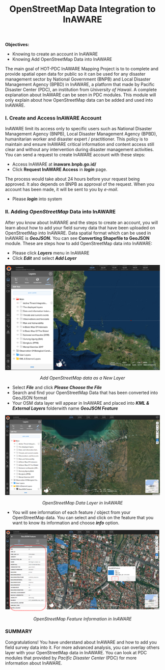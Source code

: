 ﻿---
title: OpenStreetMap Data Integration to InAWARE
weight: 1
---

**Objectives:**

*   Knowing to create an account in InAWARE
*   Knowing Add OpenStreetMap Data into InAWARE

The main goal of HOT-PDC InAWARE Mapping Project is to to complete and provide spatial open data for public so it can be used for any disaster management sector by National Government (BNPB) and Local Disaster Management Agency (BPBD) in InAWARE, a platform that made by Pacific Disaster Center (PDC), an institution from _University of Hawaii_. A complete explanation about InAWARE can be seen in PDC modules. This module will only explain about how OpenStreetMap data can be added and used into InAWARE.


### I. **Create and Access InAWARE Account**

InAWARE limit its access only to specific users such as National Disaster Management Agency (BNPB), Local Disaster Management Agency (BPBD), humanitarian worker and disaster expert / practitioner. This policy is to maintain and ensure InAWARE critical information and content access still clear and without any intervention during disaster management activities. You can send a request to create InAWARE account with these steps:

*   Access InAWARE at **inaware.bnpb.go.id/**
*   Click **Request InAWARE Access** in **_login_** page.

The process would take about 24 hours before your request being approved. It also depends on BNPB as approval of the request. When you account has been made, it will be sent to you by _e-mail_.

*    Please **_login_** into system

### **II. Adding _OpenStreetMap_ Data into InAWARE**

After you know about InAWARE and the steps to create an account, you will learn about how to add your field survey data that have been uploaded on OpenStreetMap into InAWARE. Data spatial format which can be used in InAWARE is **_GeoJSON._** You can see **Converting Shapefile to GeoJSON** module. These are steps how to add OpenStreetMap data into  InAWARE:

*   Please click **_Layers_** menu in InAWARE
*   Click **_Edit_** and select **_Add Layer_**

![Add OpenStreetMap data as a New Layer](/en/images/08-OSM-Data-Integration-to-InAWARE/01-Integrasi-OSM-ke-InAWARE/0101_osm_to_inaware.png)
<p align="center"><i>Add OpenStreetMap data as a New Layer</i></p>

*   Select **_File_** and click **_Please Choose the File_**
*   Search and find your OpenStreetMap Data that has been converted into GeoJSON format
*   Your OSM data layer will appear in InAWARE and placed into **_KML & External Layers_** folderwith name **_GeoJSON_ _Feature_**

![OpenStreetMap Data Layer in InAWARE](/en/images/08-OSM-Data-Integration-to-InAWARE/01-Integrasi-OSM-ke-InAWARE/0102_osm_to_inaware.png)
<p align="center"><i>OpenStreetMap Data Layer in InAWARE</i></p>

*   You will see information of each feature / object from your OpenStreetMap data. You can select and click on the feature that you want to know its information and choose **_info_** option.


![OpenStreetMap Feature Information in InAWARE](/en/images/08-OSM-Data-Integration-to-InAWARE/01-Integrasi-OSM-ke-InAWARE/0103_osm_to_inaware.png)
<p align="center"><i>OpenStreetMap Feature Information in InAWARE</i></p>

### **SUMMARY**

Congratulations! You have understand about InAWARE and how to add you field survey data into it. For more advanced analysis, you can overlay others layer with your OpenStreetMap data in InAWARE. You can look at PDC modules that provided by _Pacific Disaster Center_ (PDC) for more information about InAWARE.

